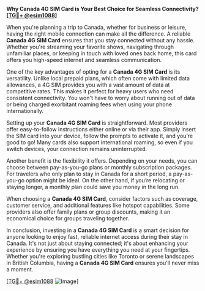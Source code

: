 **Why Canada 4G SIM Card is Your Best Choice for Seamless Connectivity? [[TG💪+ @esim1088](https://t.me/s/esim1088)]**

When you're planning a trip to Canada, whether for business or leisure, having the right mobile connection can make all the difference. A reliable **Canada 4G SIM Card** ensures that you stay connected without any hassle. Whether you're streaming your favorite shows, navigating through unfamiliar places, or keeping in touch with loved ones back home, this card offers you high-speed internet and seamless communication.

One of the key advantages of opting for a **Canada 4G SIM Card** is its versatility. Unlike local prepaid plans, which often come with limited data allowances, a 4G SIM provides you with a vast amount of data at competitive rates. This makes it perfect for heavy users who need consistent connectivity. You won't have to worry about running out of data or being charged exorbitant roaming fees when using your phone internationally.

Setting up your **Canada 4G SIM Card** is straightforward. Most providers offer easy-to-follow instructions either online or via their app. Simply insert the SIM card into your device, follow the prompts to activate it, and you’re good to go! Many cards also support international roaming, so even if you switch devices, your connection remains uninterrupted. 

Another benefit is the flexibility it offers. Depending on your needs, you can choose between pay-as-you-go plans or monthly subscription packages. For travelers who only plan to stay in Canada for a short period, a pay-as-you-go option might be ideal. On the other hand, if you’re relocating or staying longer, a monthly plan could save you money in the long run.

When choosing a **Canada 4G SIM Card**, consider factors such as coverage, customer service, and additional features like hotspot capabilities. Some providers also offer family plans or group discounts, making it an economical choice for groups traveling together.

In conclusion, investing in a **Canada 4G SIM Card** is a smart decision for anyone looking to enjoy fast, reliable internet access during their stay in Canada. It's not just about staying connected; it's about enhancing your experience by ensuring you have everything you need at your fingertips. Whether you're exploring bustling cities like Toronto or serene landscapes in British Columbia, having a **Canada 4G SIM Card** ensures you'll never miss a moment.

[[TG💪+ @esim1088](https://t.me/s/esim1088) ![Image](https://i.postimg.cc/Y0z9fWf4/image.png)]